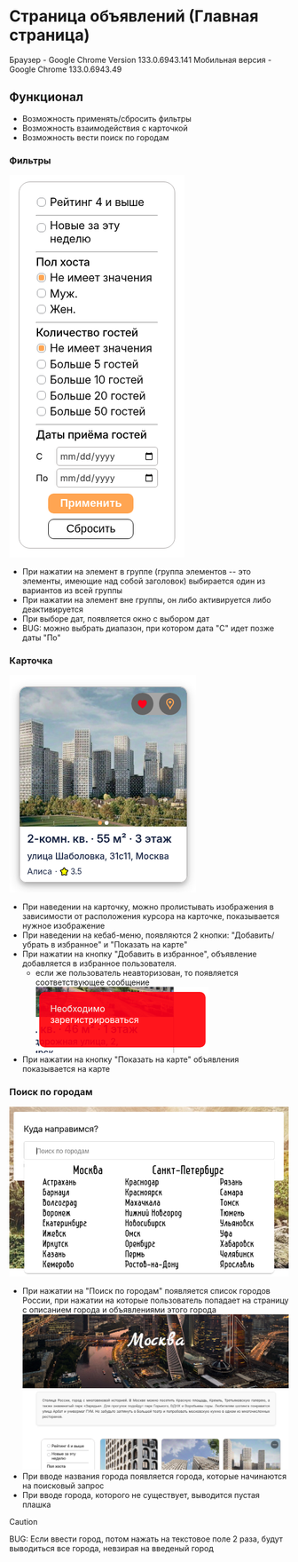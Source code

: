 # Страница объявлений (Главная страница)

Браузер - Google Chrome Version 133.0.6943.141
Мобильная версия - Google Chrome 133.0.6943.49

## Функционал

-   Возможность применять/сбросить фильтры
-   Возможность взаимодействия с карточкой
-   Возможность вести поиск по городам

### Фильтры

![Фильтры](filters.png)

-   При нажатии на элемент в группе (группа элементов -- это элементы, имеющие над собой заголовок) выбирается один из вариантов из всей группы
-   При нажатии на элемент вне группы, он либо активируется либо деактивируется
-   При выборе дат, появляется окно с выбором дат
-   BUG: можно выбрать диапазон, при котором дата "С" идет позже даты "По"

### Карточка

![alt text](card.png)

-   При наведении на карточку, можно пролистывать изображения в зависимости от расположения курсора на карточке, показывается нужное изображение
-   При наведении на кебаб-меню, появляются 2 кнопки: "Добавить/убрать в избранное" и "Показать на карте"
-   При нажатии на кнопку "Добавить в избранное", объявление добавляется в избранное пользователя.
    -   если же пользователь неавторизован, то появляется соответствующее сообщение  
        ![Reg alert](reg-alert.png)
-   При нажатии на кнопку "Показать на карте" объявления показывается на карте

### Поиск по городам

![Поиск по городам](city-search.png)

-   При нажатии на "Поиск по городам" появляется список городов России, при нажатии на которые пользователь попадает на страницу с описанием города и объявлениями этого города![City page](city-page.png)
-   При вводе названия города появляется города, которые начинаются на поисковый запрос
-   При вводе города, которого не существует, выводится пустая плашка

> [!CAUTION]
> BUG: Если ввести город, потом нажать на текстовое поле 2 раза, будут выводиться все города, невзирая на введеный город
